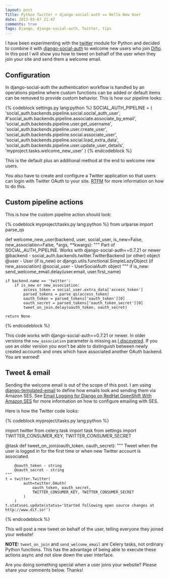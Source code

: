 ```yaml
---
layout: post
Title: Python Twitter + django-social-auth == Hello New User
date: 2013-03-07 21:47
comments: true
Tags: Django, django-social-auth, Twitter, tips
---
```


I have been experimenting with the [twitter](https://pypi.python.org/pypi/twitter)
module for Python and decided to combine it with 
[django-social-auth](https://github.com/omab/django-social-auth) to welcome new
users who join [Difio](http://www.dif.io). In this post I will show you how to
tweet on behalf of the user when they join your site and send them a welcome email.

Configuration
-------------

In django-social-auth the authentication workflow is handled by an operations
pipeline where custom functions can be added or default items can be removed to
provide custom behavior. This is how our pipeline looks:

{% codeblock settings.py lang:python %}
SOCIAL_AUTH_PIPELINE = (
    'social_auth.backends.pipeline.social.social_auth_user',
    #'social_auth.backends.pipeline.associate.associate_by_email',
    'social_auth.backends.pipeline.user.get_username',
    'social_auth.backends.pipeline.user.create_user',
    'social_auth.backends.pipeline.social.associate_user',
    'social_auth.backends.pipeline.social.load_extra_data',
    'social_auth.backends.pipeline.user.update_user_details',
    'myproject.tasks.welcome_new_user'
)
{% endcodeblock %}

This is the default plus an additional method at the end to welcome new users.

You also have to create and configure a Twitter application so that users
can login with Twitter OAuth to your site.
[RTFM](http://django-social-auth.readthedocs.org/en/latest/backends/index.html)
for more information on how to do this.

Custom pipeline actions
-----------------------

This is how the custom pipeline action should look:

{% codeblock myproject/tasks.py lang:python %}
from urlparse import parse_qs

def welcome_new_user(backend, user, social_user, is_new=False, new_association=False, *args, **kwargs):
    """
        Part of SOCIAL_AUTH_PIPELINE. Works with django-social-auth==0.7.21 or newer
        @backend - social_auth.backends.twitter.TwitterBackend (or other) object
        @user - User (if is_new) or django.utils.functional.SimpleLazyObject (if new_association)
        @social_user - UserSocialAuth object
    """
    if is_new:
        send_welcome_email.delay(user.email, user.first_name)

    if backend.name == 'twitter':
        if is_new or new_association:
            access_token = social_user.extra_data['access_token']
            parsed_tokens = parse_qs(access_token)
            oauth_token = parsed_tokens['oauth_token'][0]
            oauth_secret = parsed_tokens['oauth_token_secret'][0]
            tweet_on_join.delay(oauth_token, oauth_secret)

    return None
{% endcodeblock %}

This code works with django-social-auth==0.7.21 or newer. In older versions the
`new_association` parameter is missing as 
[I discovered](https://groups.google.com/forum/?fromgroups=#!topic/django-social-auth/Nxf-0iRD27Y).
If you use an older version you won't be able to distinguish between newly created
accounts and ones which have associated another OAuth backend. You are warned!

Tweet & email
--------------

Sending the welcome email is out of the scope of this post. I am using
[django-templated-email](https://github.com/bradwhittington/django-templated-email)
to define how emails look and sending them via Amazon SES. See 
[Email Logging for Django on RedHat OpenShift With Amazon SES](/blog/2013/02/28/email-logging-django-redhat-openshift-amazon-ses/)
for more information on how to configure emailing with SES.

Here is how the Twitter code looks:

{% codeblock myproject/tasks.py lang:python %}

import twitter
from celery.task import task
from settings import TWITTER_CONSUMER_KEY, TWITTER_CONSUMER_SECRET

@task
def tweet_on_join(oauth_token, oauth_secret):
    """
        Tweet when the user is logged in for the first time or
        when new Twitter account is associated.

        @oauth_token - string
        @oauth_secret - string
    """
    t = twitter.Twitter(
            auth=twitter.OAuth(
                oauth_token, oauth_secret,
                TWITTER_CONSUMER_KEY, TWITTER_CONSUMER_SECRET
            )
        )
    t.statuses.update(status='Started following open source changes at http://www.dif.io!')
{% endcodeblock %}

This will post a new tweet on behalf of the user, telling everyone they joined
your website!

**NOTE:**
`tweet_on_join` and `send_welcome_email` are Celery tasks, not ordinary Python
functions. This has the advantage of being able to execute these actions async
and not slow down the user interface.


Are you doing something special when a user joins your website? Please share
your comments below. Thanks!
